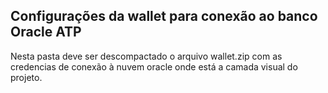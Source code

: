 ## Configurações da wallet para conexão ao banco Oracle ATP

Nesta pasta deve ser descompactado o arquivo wallet.zip com as credencias de conexão à nuvem oracle onde está a camada visual do projeto.